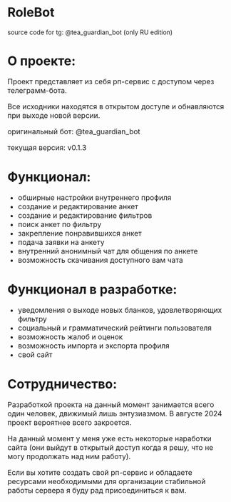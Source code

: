 # RoleBot
source code for tg: @tea_guardian_bot   (only RU edition)

<h1>О проекте:</h1>
<p style="font-size: 16px;">Проект представляет из себя рп-сервис с доступом через телеграмм-бота.</p>
<p style="font-size: 16px;">Все исходники находятся в открытом доступе и обнавляются при выходе новой версии.</p>
<p style="font-size: 16px;">оригинальный бот: @tea_guardian_bot</p>
<p style="font-size: 16px;">текущая версия: v0.1.3</p>
<h1>Функционал:</h1>
<ul>
<li style="font-size: 16px;">обширные настройки внутреннего профиля</li>
<li style="font-size: 16px;">создание и редактирование анкет</li>
<li style="font-size: 16px;">создание и редактирование фильтров</li>
<li style="font-size: 16px;">поиск анкет по фильтру</li>
<li style="font-size: 16px;">закрепление понравившихся анкет</li>
<li style="font-size: 16px;">подача заявки на анкету</li>
<li style="font-size: 16px;">внутренний анонимный чат для общения по анкете</li>
<li style="font-size: 16px;">возможность скачивания доступного вам чата</li>
</ul>
<h1>Функционал в разработке:</h1>
<ul>
<li style="font-size: 16px;">уведомления о выходе новых бланков, удовлетворяющих фильтру</li>
<li style="font-size: 16px;">социальный и грамматический рейтинги пользователя</li>
<li style="font-size: 16px;">возможность жалоб и оценок</li>
<li style="font-size: 16px;">возможность импорта и экспорта профиля</li>
<li style="font-size: 16px;">свой сайт</li>
</ul>
<h1>Сотрудничество:</h1>
<p style="font-size: 16px;">Разработкой проекта на данный момент занимается всего один человек, движимый лишь энтузиазмом. 
В августе 2024 проект вероятнее всего закроется.</p>
<p style="font-size: 16px;">На данный момент у меня уже есть некоторые наработки сайта (они выйдут в открытый доступ когда 
я решу, что не могу продолжать над ним работу).</p>
<p style="font-size: 16px;">Если вы хотите создать свой рп-сервис и обладаете ресурсами необходимыми для 
организации стабильной работы сервера я буду рад присоединиться к вам.</p>